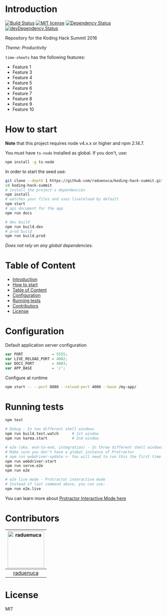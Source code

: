 # Introduction

[![Build Status](https://travis-ci.org/raudenuca/koding-hack-summit.svg?branch=master)](https://travis-ci.org/raduenuca/koding-hack-summit)
[![MIT license](http://img.shields.io/badge/license-MIT-brightgreen.svg)](http://opensource.org/licenses/MIT)
[![Dependency Status](https://david-dm.org/raduenuca/koding-hack-summit.svg)](https://david-dm.org/raduenuca/koding-hack-summit)
[![devDependency Status](https://david-dm.org/raduenuca/koding-hack-summit/dev-status.svg)](https://david-dm.org/raduenuca/koding-hack-summit#info=devDependencies)

Repository for the Koding Hack Summit 2016

*Theme: Productivity*

`time-sheets` has the following features:

- Feature 1
- Feature 3
- Feature 4
- Feature 5
- Feature 6
- Feature 7
- Feature 8
- Feature 9
- Feature 10

# How to start

**Note** that this project requires node v4.x.x or higher and npm 2.14.7.

You must have `ts-node` installed as global. If you don't, use:

```bash
npm install -g ts-node
```

In order to start the seed use:


```bash
git clone --depth 1 https://github.com/raduenuca/koding-hack-summit.git
cd koding-hack-summit
# install the project's dependencies
npm install
# watches your files and uses livereload by default
npm start
# api document for the app
npm run docs

# dev build
npm run build.dev
# prod build
npm run build.prod
```

_Does not rely on any global dependencies._

# Table of Content

- [Introduction](#introduction)
- [How to start](#how-to-start)
- [Table of Content](#table-of-content)
- [Configuration](#configuration)
- [Running tests](#running-tests)
- [Contributors](#contributors)
- [License](#license)

# Configuration

Default application server configuration

```javascript
var PORT             = 5555;
var LIVE_RELOAD_PORT = 4002;
var DOCS_PORT        = 4003;
var APP_BASE         = '/';
```

Configure at runtime

```bash
npm start -- --port 8080 --reload-port 4000 --base /my-app/
```

# Running tests

```bash
npm test

# Debug - In two different shell windows
npm run build.test.watch      # 1st window
npm run karma.start           # 2nd window

# e2e (aka. end-to-end, integration) - In three different shell windows
# Make sure you don't have a global instance of Protractor
# npm run webdriver-update <- You will need to run this the first time
npm run webdriver-start
npm run serve.e2e
npm run e2e

# e2e live mode - Protractor interactive mode
# Instead of last command above, you can use:
npm run e2e.live
```
You can learn more about [Protractor Interactive Mode here](https://github.com/angular/protractor/blob/master/docs/debugging.md#testing-out-protractor-interactively)

# Contributors

[<img alt="raduenuca" src="https://avatars.githubusercontent.com/u/462852?v=3&s=117" width="117">](https://github.com/raduenuca) |
:---: |
[raduenuca](https://github.com/raduenuca) |

# License

MIT